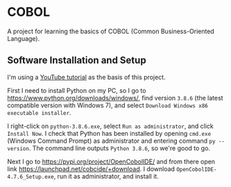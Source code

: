# COBOL

A project for learning the basics of COBOL (Common Business-Oriented Language).


## Software Installation and Setup

I'm using a [YouTube tutorial](https://www.youtube.com/watch?v=LImuEAmVkIw) as the basis of this project.

First I need to install Python on my PC, so I go to https://www.python.org/downloads/windows/, find version ```3.8.6``` (the latest compatible version with Windows 7), and select ```Download Windows x86 executable installer```.

I right-click on ```python-3.8.6.exe```, select ```Run as administrator```, and click ```Install Now```. I check that Python has been installed by opening ```cmd.exe``` (Windows Command Prompt) as administrator and entering command ```py --version```. The command line outputs ```Python 3.8.6```, so we're good to go.

Next I go to https://pypi.org/project/OpenCobolIDE/ and from there open link https://launchpad.net/cobcide/+download. I download ```OpenCobolIDE-4.7.6_Setup.exe```, run it as administrator, and install it.
